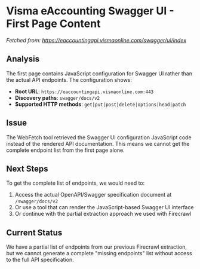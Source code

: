 # Visma eAccounting Swagger UI - First Page Content

*Fetched from: https://eaccountingapi.vismaonline.com/swagger/ui/index*

## Analysis

The first page contains JavaScript configuration for Swagger UI rather than the actual API endpoints. The configuration shows:

- **Root URL**: `https://eaccountingapi.vismaonline.com:443`
- **Discovery paths**: `swagger/docs/v2`
- **Supported HTTP methods**: `get|put|post|delete|options|head|patch`

## Issue

The WebFetch tool retrieved the Swagger UI configuration JavaScript code instead of the rendered API documentation. This means we cannot get the complete endpoint list from the first page alone.

## Next Steps

To get the complete list of endpoints, we would need to:
1. Access the actual OpenAPI/Swagger specification document at `/swagger/docs/v2`
2. Or use a tool that can render the JavaScript-based Swagger UI interface
3. Or continue with the partial extraction approach we used with Firecrawl

## Current Status

We have a partial list of endpoints from our previous Firecrawl extraction, but we cannot generate a complete "missing endpoints" list without access to the full API specification.